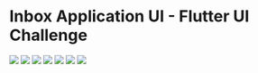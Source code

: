 # Inbox Application UI - Flutter UI Challenge

<img src="assets/screencapture/screencapture-1.png">

<img src="assets/screencapture/screencapture-2.png">

<img src="assets/screencapture/screencapture-3.png">

<img src="assets/screencapture/screencapture-4.png">

<img src="assets/screencapture/screencapture-5.png">

<img src="assets/screencapture/screencapture-6.png">

<img src="assets/screencapture/screencapture-7.png">
